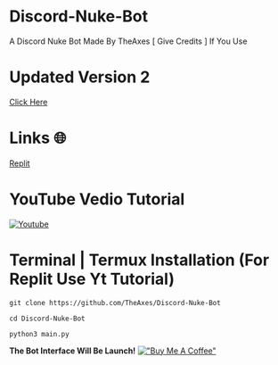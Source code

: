 # Discord-Nuke-Bot
A Discord Nuke Bot Made By TheAxes [ Give Credits ] If You Use

 # Updated Version 2

[Click Here](https://github.com/TheAxes/Discord-Nuke-Bot-V2.git)


# Links 🌐

[Replit](https://replit.com/@AxeHelper/NukeBotByTheAxes?v=1)

# YouTube Vedio Tutorial 

[![Youtube](https://media.discordapp.net/attachments/984383210710507590/1001911829087391844/download_1.jpeg)](https://youtu.be/ifSuR7aChM8)

# **Terminal | Termux Installation (For Replit Use Yt Tutorial)**
```
git clone https://github.com/TheAxes/Discord-Nuke-Bot
```
```
cd Discord-Nuke-Bot
```
```
python3 main.py
```
**The Bot Interface Will Be Launch!**
[!["Buy Me A Coffee"](https://www.buymeacoffee.com/assets/img/custom_images/orange_img.png)](https://www.buymeacoffee.com/AshOp)
